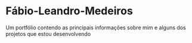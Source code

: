 # Fábio-Leandro-Medeiros
Um portfólio contendo as principais informações sobre mim e alguns dos projetos que estou desenvolvendo
